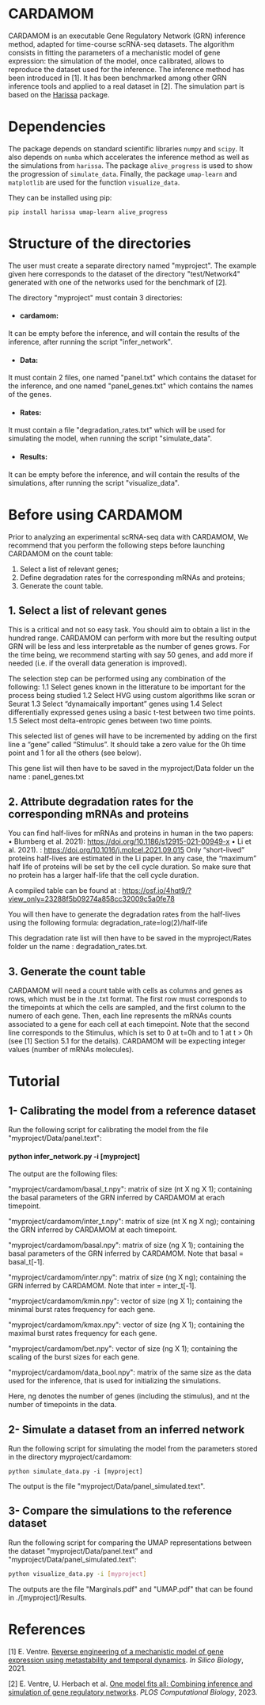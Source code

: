 # CARDAMOM

CARDAMOM is an executable Gene Regulatory Network (GRN) inference method, adapted for time-course scRNA-seq datasets. The algorithm consists in fitting the parameters of a mechanistic model of gene expression: the simulation of the model, once calibrated, allows to reproduce the dataset used for the inference. The inference method has been introduced in [1]. It has been benchmarked among other GRN inference tools and applied to a real dataset in [2]. The simulation part is based on the [Harissa](https://github.com/ulysseherbach/harissa) package.

# Dependencies

The package depends on standard scientific libraries `numpy` and `scipy`. It also depends on `numba` which accelerates the inference method as well as the simulations from `harissa`. The package `alive_progress` is used to show the progression of `simulate_data`. Finally, the package `umap-learn` and `matplotlib` are used for the function `visualize_data`.

They can be installed using pip:

```
pip install harissa umap-learn alive_progress
```

# Structure of the directories

The user must create a separate directory named "myproject". The example given here corresponds to the dataset of the directory "test/Network4" generated with one of the networks used for the benchmark of [2].

The directory "myproject" must contain 3 directories:

- #### cardamom:
It can be empty before the inference, and will contain the results of the inference, after running the script "infer_network".

- #### Data: 
It must contain 2 files, one named "panel.txt" which contains the dataset for the inference, and one named "panel_genes.txt" which contains the names of the genes.

- #### Rates: 
It must contain a file "degradation_rates.txt" which will be used for simulating the model, when running the script  "simulate_data".

- #### Results: 
It can be empty before the inference, and will contain the results of the simulations, after running the script "visualize_data".

# Before using CARDAMOM

Prior to analyzing an experimental scRNA-seq data with CARDAMOM, We recommend that you perform the following steps before launching CARDAMOM on the count table:

1.	Select a list of relevant genes;
2.	Define degradation rates for the corresponding mRNAs and proteins;
3.	Generate the count table.
 

## 1. Select a list of relevant genes
This is a critical and not so easy task. 
You should aim to obtain a list in the hundred range. CARDAMOM can perform with more but the resulting output GRN will be less and less interpretable as the number of genes grows. For the time being, we recommend starting with say 50 genes, and add more if needed (i.e. if the overall data generation is improved).

The selection step can be performed using any combination of the following:
1.1 Select genes known in the litterature to be important for the process being studied
1.2 Select HVG using custom algorithms like scran or Seurat
1.3  Select “dynamaically important” genes using
1.4 Select differentially expressed genes using a basic t-test between two time points.
1.5 Select most delta-entropic genes between two time points.

This selected list of genes will have to be incremented by adding on the first line a “gene” called “Stimulus”. It should take a zero value for the 0h time point and 1 for all the others (see below). 

This gene list will then have to be saved in the myproject/Data folder un the name : panel_genes.txt


## 2. Attribute degradation rates for the corresponding mRNAs and proteins
You can find half-lives for mRNAs and proteins in human in the two papers:
	•	Blumberg et al. 2021): https://doi.org/10.1186/s12915-021-00949-x 
	•	Li et al. 2021). : https://doi.org/10.1016/j.molcel.2021.09.015 
Only “short-lived” proteins half-lives are estimated in the Li paper. In any case, the “maximum” half life of proteins will be set by the cell cycle duration. So make sure that no protein has a larger half-life that the cell cycle duration.

A compiled table can be found 
at : https://osf.io/4hqt9/?view_only=23288f5b09274a858cc32009c5a0fe78

You will then have to generate the degradation rates from the half-lives using the following formula: degradation_rate=log(2)/half-life

This degradation rate list will then have to be saved in the myproject/Rates folder un the name : degradation_rates.txt.

## 3. Generate the count table

CARDAMOM will need a count table with cells as columns and genes as rows, which must be in the .txt format. The first row must corresponds to the timepoints at which the cells are sampled, and the first column to the numero of each gene. Then, each line represents the mRNAs counts associated to a gene for each cell at each timepoint. Note that the second line corresponds to the Stimulus, which is set to 0 at t=0h and to 1 at t > 0h (see [1] Section 5.1 for the details). CARDAMOM will be expecting integer values (number of mRNAs molecules).

# Tutorial

## 1- Calibrating the model from a reference dataset

Run the following script for calibrating the model from the file "myproject/Data/panel.text":

#### python infer_network.py -i [myproject]

The output are the following files:

 "myproject/cardamom/basal_t.npy": matrix of size (nt X ng X 1); containing the basal parameters of the GRN inferred by CARDAMOM at erach timepoint.

 "myproject/cardamom/inter_t.npy": matrix of size (nt X ng X ng); containing the GRN inferred by CARDAMOM at each timepoint.

 "myproject/cardamom/basal.npy": matrix of size (ng X 1); containing the basal parameters of the GRN inferred by CARDAMOM. Note that basal = basal_t[-1].

 "myproject/cardamom/inter.npy": matrix of size (ng X ng); containing the GRN inferred by CARDAMOM. Note that inter = inter_t[-1].

 "myproject/cardamom/kmin.npy": vector of size (ng X 1); containing the minimal burst rates frequency for each gene.

 "myproject/cardamom/kmax.npy": vector of size (ng X 1); containing the maximal burst rates frequency for each gene.

 "myproject/cardamom/bet.npy": vector of size (ng X 1); containing the scaling of the burst sizes for each gene.

"myproject/cardamom/data_bool.npy": matrix of the same size as the data used for the inference, that is used for initializing the simulations.
 
Here, ng denotes the number of genes (including the stimulus), and nt the number of timepoints in the data.
 

## 2- Simulate a dataset from an inferred network

Run the following script for simulating the model from the parameters stored in the directory myproject/cardamom:

```
python simulate_data.py -i [myproject]
```

The output is the file "myproject/Data/panel_simulated.text".

## 3- Compare the simulations to the reference dataset

Run the following script for comparing the UMAP representations between the dataset "myproject/Data/panel.text" and "myproject/Data/panel_simulated.text":

```bash
python visualize_data.py -i [myproject]
```

The outputs are the file "Marginals.pdf" and "UMAP.pdf" that can be found in ./[myproject]/Results.


# References

[1] E. Ventre. [Reverse engineering of a mechanistic model of gene expression using metastability and temporal dynamics](https://content.iospress.com/articles/in-silico-biology/isb210226). *In Silico Biology*, 2021.

[2] E. Ventre, U. Herbach et al. [One model fits all: Combining inference and simulation of gene regulatory networks](https://doi.org/10.1371/journal.pcbi.1010962). *PLOS Computational Biology*, 2023.